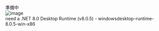 準備中  
![image](https://github.com/606musical/minitools/assets/170735828/832dcb40-8f19-4dca-a552-e33271bfb0c6)  
need a .NET 8.0 Desktop Runtime (v8.0.5) - windowsdesktop-runtime-8.0.5-win-x86
